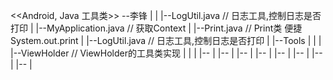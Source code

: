 <<Android, Java 工具类>> --李锋
    |
    |
    |--LogUtil.java   // 日志工具,控制日志是否打印
    |
    |--MyApplication.java   // 获取Context
    |
    |--Print.java   // Print类 便捷System.out.print
    |
    |--LogUtil.java   // 日志工具,控制日志是否打印
    |
    |--Tools
    |   |
    |   |--ViewHolder  // ViewHolder的工具类实现
    |   |
    |   |--
    |
    |--
    |
    |--
    |
    |--
    |
    |--
    |
    |--
    |
    |--
    |
    |--
    |

